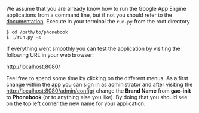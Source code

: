 We assume that you are already know how to run the Google App Engine
applications from a command line, but if not you should refer to the
[documentation](https://developers.google.com/appengine/docs/python/gettingstartedpython27/helloworld).
Execute in your terminal the <code>run.py</code> from the root directory

    $ cd /path/to/phonebook
    $ ./run.py -s

If everything went smoothly you can test the application by visiting the
following URL in your web browser:

[http://localhost:8080/](http://localhost:8080/)

Feel free to spend some time by clicking on the different menus. As a first
change within the app you can sign in as administrator and after visiting the
[http://localhost:8080/admin/config/](http://localhost:8080/admin/config/)
change the **Brand Name** from **gae-init** to **Phonebook** (or to
anything else you like). By doing that you should see on the top left corner
the new name for your application.
